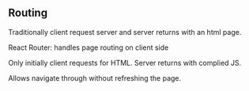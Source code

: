 ## Routing

Traditionally client request server and server returns with an html page.

React Router: handles page routing on client side

Only initially client requests for HTML. Server returns with complied JS.

Allows navigate through without refreshing the page.

 